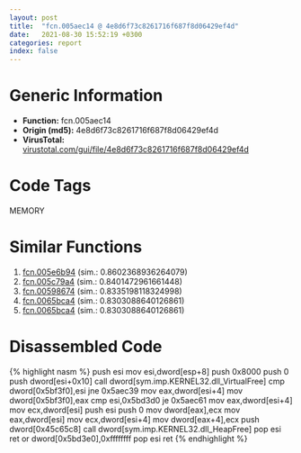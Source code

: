 ```yaml
---
layout: post
title:  "fcn.005aec14 @ 4e8d6f73c8261716f687f8d06429ef4d"
date:   2021-08-30 15:52:19 +0300
categories: report
index: false
---
```


# Generic Information
- **Function:** fcn.005aec14
- **Origin (md5):** 4e8d6f73c8261716f687f8d06429ef4d
- **VirusTotal:** [virustotal.com/gui/file/4e8d6f73c8261716f687f8d06429ef4d][virustotal_ref]

# Code Tags
<span class="tag" id="MEMORY">MEMORY</span>


# Similar Functions

1. [fcn.005e6b94][similar_1_ref] (sim.: 0.8602368936264079)
2. [fcn.005c79a4][similar_2_ref] (sim.: 0.8401472961661448)
3. [fcn.00598674][similar_3_ref] (sim.: 0.8335198118324998)
4. [fcn.0065bca4][similar_4_ref] (sim.: 0.8303088640126861)
5. [fcn.0065bca4][similar_5_ref] (sim.: 0.8303088640126861)


# Disassembled Code

{% highlight nasm %}
push esi
mov esi,dword[esp+8]
push 0x8000
push 0
push dword[esi+0x10]
call dword[sym.imp.KERNEL32.dll_VirtualFree]
cmp dword[0x5bf3f0],esi
jne 0x5aec39
mov eax,dword[esi+4]
mov dword[0x5bf3f0],eax
cmp esi,0x5bd3d0
je 0x5aec61
mov eax,dword[esi+4]
mov ecx,dword[esi]
push esi
push 0
mov dword[eax],ecx
mov eax,dword[esi]
mov ecx,dword[esi+4]
mov dword[eax+4],ecx
push dword[0x45c65c8]
call dword[sym.imp.KERNEL32.dll_HeapFree]
pop esi
ret 
or dword[0x5bd3e0],0xffffffff
pop esi
ret 
{% endhighlight %}


[similar_1_ref]: /report/fcn.005e6b94@8481303ca93a816ad088ab207da601a7
[similar_2_ref]: /report/fcn.005c79a4@9df9a5aa1b4726bd0de47365be1d7f48
[similar_3_ref]: /report/fcn.00598674@fd515d36e5c3696f076b92b737a2556c
[similar_4_ref]: /report/fcn.0065bca4@bcba729302fe28f65deb2b102a06324a
[similar_5_ref]: /report/fcn.0065bca4@a3857e94f1b398200ad05eae6ee38355
[virustotal_ref]: https://www.virustotal.com/gui/file/4e8d6f73c8261716f687f8d06429ef4d